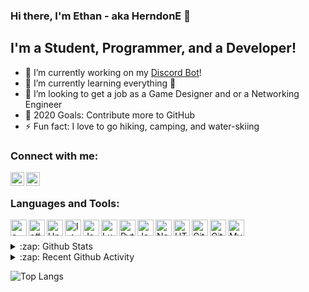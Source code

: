 ### Hi there, I'm Ethan - aka HerndonE 👋

## I'm a Student, Programmer, and a Developer!
- 🔭 I’m currently working on my [Discord Bot](https://github.com/HerndonE/Gort-Bot)!
- 🌱 I’m currently learning everything 🤣
- 👯 I’m looking to get a job as a Game Designer and or a Networking Engineer    
- 🥅 2020 Goals: Contribute more to GitHub
- ⚡ Fun fact: I love to go hiking, camping, and water-skiing

### Connect with me:

[<img align="left" alt="HerndonE | LinkedIn" width="22px" src="https://cdn.jsdelivr.net/npm/simple-icons@v3/icons/linkedin.svg" />](https://www.linkedin.com/in/ethan-herndon-8ba950196/)
[<img align="left" alt="HerndonE | Discord" width="22px" src="https://cdn.jsdelivr.net/npm/simple-icons@v3/icons/discord.svg" />](https://discord.gg/heMjATN)

<br />

### Languages and Tools:

<img align="left" alt="c++" width="26px" src="https://cdn.jsdelivr.net/npm/simple-icons@3.4.0/icons/cplusplus.svg" />
<img align="left" alt="c#" width="26px" src="https://cdn.jsdelivr.net/npm/simple-icons@3.4.0/icons/csharp.svg" />
<img align="left" alt="Unity" width="26px" src="https://cdn.jsdelivr.net/npm/simple-icons@3.4.0/icons/unity.svg" />
<img align="left" alt="Intellij" width="26px" src="https://cdn.jsdelivr.net/npm/simple-icons@3.4.0/icons/intellijidea.svg" />
<img align="left" alt="Java" width="26px" src="https://cdn.jsdelivr.net/npm/simple-icons@3.4.0/icons/java.svg" />
<img align="left" alt="Lua" width="26px" src="https://cdn.jsdelivr.net/npm/simple-icons@3.4.0/icons/lua.svg" />
<img align="left" alt="Python" width="26px" src="https://cdn.jsdelivr.net/npm/simple-icons@3.4.0/icons/python.svg" />
<img align="left" alt="JavaScript" width="26px" src="https://cdn.jsdelivr.net/npm/simple-icons@3.4.0/icons/javascript.svg" />
<img align="left" alt="Node.js" width="26px" src="https://cdn.jsdelivr.net/npm/simple-icons@3.4.0/icons/node-dot-js.svg" />
<img align="left" alt="HTML5" width="26px" src="https://cdn.jsdelivr.net/npm/simple-icons@3.4.0/icons/html5.svg" />
<img align="left" alt="Git" width="26px" src="https://cdn.jsdelivr.net/npm/simple-icons@3.4.0/icons/git.svg" />
<img align="left" alt="GitHub" width="26px" src="https://cdn.jsdelivr.net/npm/simple-icons@3.4.0/icons/github.svg" />
<img align="left" alt="MySQL" width="26px" src="https://cdn.jsdelivr.net/npm/simple-icons@3.4.0/icons/mysql.svg" />  

<br />
<br />

<details>
  <summary>:zap: Github Stats</summary>

  <img align="left" alt="HerndonE's Github Stats" src="https://github-readme-stats.herndone.vercel.app/api?username=HerndonE&show_icons=true&hide_border=true&theme=merko" />

</details>

<details>
  <summary>:zap: Recent Github Activity</summary>
  
<!--START_SECTION:activity-->
<!--END_SECTION:activity-->

</details>

![Top Langs](https://github-readme-stats.vercel.app/api/top-langs/?username=HerndonE&layout=compact)
